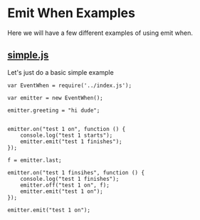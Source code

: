 # Emit When Examples

Here we will have a few different examples of using emit when. 

## [simple.js](#simple.js "save:")

Let's just do a basic simple example

    var EventWhen = require('../index.js');

    var emitter = new EventWhen();

    emitter.greeting = "hi dude";


    emitter.on("test 1 on", function () {
        console.log("test 1 starts");
        emitter.emit("test 1 finishes");
    });

    f = emitter.last;

    emitter.on("test 1 finsihes", function () {
        console.log("test 1 finishes");
        emitter.off("test 1 on", f);
        emitter.emit("test 1 on");
    });

    emitter.emit("test 1 on");